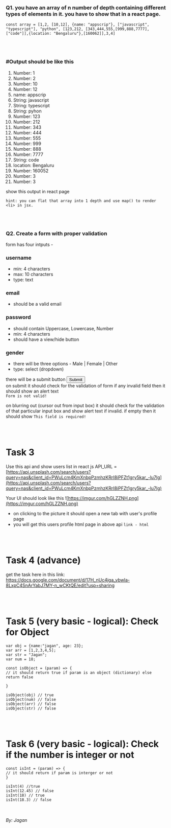 

### Q1. you have an array of n number of depth containing different types of elements in it. you have to show that in a react page. 

```
const array = [1,2, [10,12], {name: "appscrip"}, ["javascript", "typescript"], "python", [123,212, [343,444,555,[999,888,7777],["code"]],{location: "Bengaluru"},[160062]],3,4]
```
<br/>
<br/>

### #Output should be like this 

1. Number: 1
2. Number: 2
3. Number: 10
4. Number: 12
5. name: appscrip
6. String: javascript
7. String: typescript
8. String: pyhon
9. Number: 123
10. Number: 212
11. Number: 343
12. Number: 444
13. Number: 555
14. Number: 999
15. Number: 888
16. Number: 7777
17. String: code
18. location: Bengaluru
19. Number: 160052
20. Number: 3
21. Number: 3


show this output in react page

`hint: you can flat that array into 1 depth and use map() to render <li> in jsx.`

<br/>
<br/>

### Q2. Create a form with proper validation

form has four intputs -

### username

- min: 4 characters
- max: 10 characters
- type: text

### email
- should be a valid email

### password
- should contain Uppercase, Lowercase, Number
- min: 4 characters
- should have a view/hide button 

### gender
- there will be three options - Male | Female | Other
- type: select (dropdown)

there will be a submit button <button>Submit</button><br/>
on submit it should check for the validation of form 
if any invalid field then it should show an alert text <br/>
`Form is not valid!`

on blurring out (cursor out from input box) it should check for the validation of that particular input box and show alert text if invalid.
if empty then it should show `This field is required!`

<br/>
<br/>

# Task 3

Use this api and show users list in react js
API_URL = [https://api.unsplash.com/search/users?query=nas&client_id=PWuLcm4KmXnbpPzmhzKRrI8iPFZt1gry5kar_-lu7lg](https://api.unsplash.com/search/users?query=nas&client_id=PWuLcm4KmXnbpPzmhzKRrI8iPFZt1gry5kar_-lu7lg)

Your UI should look like this
![https://imgur.com/hGLZZNH.png](https://imgur.com/hGLZZNH.png)

- on clicking to the picture it should open a new tab with user's profile page 
- you will get this users profile html page in above api `link - html`

<br/>
<br/>

# Task 4 (advance)
get the task here in this link: https://docs.google.com/document/d/17H_nUc4jga_vbwla-8LxpC4SnArYabJ7MY-n_wCKtQE/edit?usp=sharing

<br/>
<br/>

# Task 5 (very basic - logical): Check for Object

```
var obj = {name:"jagan", age: 23};
var arr = [1,2,3,4,5];
var str = "Jagan";
var num = 18;

const isObject = (param) => {
// it should return true if param is an object (dictionary) else return false

}

isObject(obj) // true
isObject(num) // false
isObject(arr) // false
isObject(str) // false
```

<br/>
<br/>

# Task 6 (very basic - logical): Check if the number is integer or not
```
const isInt = (param) => {
// it should return if param is interger or not 
}

isInt(4) //true
isInt(12.45) // false
isInt(18) // true
isInt(18.3) // false

```
<br/>
<br/>
<address>
 By: Jagan
 </address>
